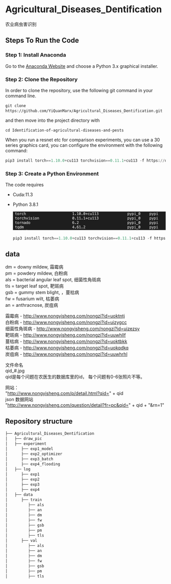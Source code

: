# Agricultural_Diseases_Dentification
 农业病虫害识别

## Steps To Run the Code
### Step 1: Install Anaconda
Go to the [Anaconda Website](https://www.anaconda.com/products/distribution) and choose a Python 3.x graphical installer.

### Step 2: Clone the Repository
In order to clone the repository, use the following git command in your command line.
```
git clone https://github.com/YiQuanMarx/Agricultural_Diseases_Dentification.git
```
and then move into the project directory with
```
cd Identification-of-agricultural-diseases-and-pests
```
When you run a resnet etc for comparison experiments, you can use a 30 series graphics card, you can configure the environment with the following command:

```python
pip3 install torch==1.10.0+cu113 torchvision==0.11.1+cu113 -f https://download.pytorch.org/whl/cu113/torch_stable.html -i https://pypi.douban.com/simple
```

### Step 3: Create a Python Environment

The code requires

* Cuda:11.3

* Python 3.8.1

  ![imag-1](./pic/pic.png)

  ```python
  pip3 install torch==1.10.0+cu113 torchvision==0.11.1+cu113 -f https://download.pytorch.org/whl/cu113/torch_stable.html -i https://pypi.douban.com/simple
  ```

## data
dm = downy mildew, 霜霉病  
pm = powdery mildew, 白粉病  
als = bacterial angular leaf spot, 细菌性角斑病  
tls = target leaf spot, 靶斑病  
gsb = gummy stem blight, ，蔓枯病  
fw = fusarium wilt, 枯萎病  
an = anthracnose, 炭疽病  

霜霉病 - http://www.nongyisheng.com/nongzi?id=uoktntj  
白粉病 - http://www.nongyisheng.com/nongzi?id=uizygcc  
细菌性角斑病 - http://www.nongyisheng.com/nongzi?id=uizezsy  
靶斑病 - http://www.nongyisheng.com/nongzi?id=uuwhllf  
蔓枯病 - http://www.nongyisheng.com/nongzi?id=uoktbkk  
枯萎病 - http://www.nongyisheng.com/nongzi?id=uokqdkq  
炭疽病 - http://www.nongyisheng.com/nongzi?id=uuwhrhl  

文件命名  
qid_#.jpg  
qid是每个问题在农医生的数据库里的id， 每个问题有0-6张照片不等。  

网站：  
"http://www.nongyisheng.com/p/detail.html?qid=" + qid  
json 数据网站  
"http://www.nongyisheng.com/question/detail?fr=pc&qid=" + qid + "&rn=1"  

## Repository structure

```
├── Agricultural_Diseases_Dentification
│   ├── draw_pic
│   ├── experiment
│      ├── exp1_model
│      ├── exp2_optimizer
│      ├── exp3_batch
│      ├── exp4_flooding
│   ├── log
│      ├── exp1
│      ├── exp2
│      ├── exp3
│      ├── exp4
│   ├── data
│      ├── train
│         ├── als
│         ├── an
│         ├── dm
│         ├── fw
│         ├── gsb
│         ├── pm
│         ├── tls
│      ├── val
│         ├── als
│         ├── an
│         ├── dm
│         ├── fw
│         ├── gsb
│         ├── pm
│         ├── tls
```

